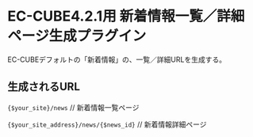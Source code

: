 # EC-CUBE4.2.1用 新着情報一覧／詳細ページ生成プラグイン

EC-CUBEデフォルトの「新着情報」の、一覧／詳細URLを生成する。

## 生成されるURL

`{$your_site}/news` // 新着情報一覧ページ

`{$your_site_address}/news/{$news_id}` // 新着情報詳細ページ
